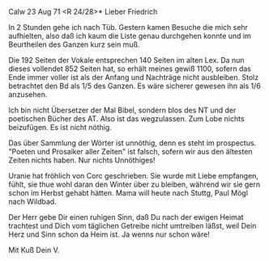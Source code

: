  Calw 23 Aug 71
 <R 24/28>*
Lieber Friedrich

In 2 Stunden gehe ich nach Tüb. Gestern kamen Besuche die mich sehr aufhielten, also daß ich kaum die Liste genau durchgehen konnte und im Beurtheilen des Ganzen kurz sein muß.

Die 192 Seiten der Vokale entsprechen 140 Seiten im alten Lex. Da nun dieses vollendet 852 Seiten hat, so erhält meines gewiß 1100, sofern das Ende immer voller ist als der Anfang und Nachträge nicht ausbleiben. Stolz betrachtet den Bd als 1/5 des Ganzen. Es wäre sicherer gewesen ihn als 1/6 anzusehen.

Ich bin nicht Übersetzer der Mal Bibel, sondern blos des NT und der poetischen Bücher des AT. Also ist das wegzulassen. Zum Lobe nichts beizufügen. Es ist nicht nöthig.

Das über Sammlung der Wörter ist unnöthig, denn es steht im prospectus. "Poeten und Prosaiker aller Zeiten" ist falsch, sofern wir aus den ältesten Zeiten nichts haben. Nur nichts Unnöthiges!

Uranie hat fröhlich von Corc geschrieben. Sie wurde mit Liebe empfangen, fühlt, sie thue wohl daran den Winter über zu bleiben, während wir sie gern schon im Herbst gehabt hätten. Mama will heute nach Stuttg, Paul Mögl nach Wildbad.

Der Herr gebe Dir einen ruhigen Sinn, daß Du nach der ewigen Heimat trachtest und Dich vom täglichen Getreibe nicht umtreiben läßst, weil Dein Herz und Sinn schon da Heim ist. Ja wenns nur schon wäre!

 Mit Kuß Dein V.
